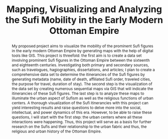---
pid: g2022deniz
done: true
title: Mapping, Visualizing and Analyzing the Sufi Mobility in the Early Modern Ottoman
  Empire
category: Grad Fellowship Project
tags:
- spatial-humanities
cohort_year: '2022'
abstract: 'My proposed project aims to visualize the mobility of the prominent Sufi
  figures in the early modern Ottoman Empire by generating maps with the help of digital
  tools like GIS. This project is threefold: the first aim is to create a data set
  involving prominent Sufi figures in the Ottoman Empire between the sixteenth and
  eighteenth centuries. Investigating both primary and secondary sources, such as
  travelogues, hagiographies, dissertations, and articles; I plan to create a comprehensive
  data set to determine the itinerancies of the Sufi figures by generating metadata
  (name, date of death, affiliated Sufi order, traveled cities, the purpose for travel,
  duration of stay). The second step is the visualization of the data set by creating
  numerous sequential maps via GIS that will indicate the itinerancies of these Sufi
  figures. The last step is to analyze these maps to illuminate the urban aspect of
  Sufism as well as the religious functions of urban centers. A thorough visualization
  of the Sufi itinerancies with this project can yield interesting results and raise
  questions to delve more into the social, intellectual, and power dynamics of this
  era. However, to be able to raise these questions, I will start with the first step:
  the urban centers where all these interactions were happening. Thus, this project
  will serve as a basis for further research on the Sufis and their relationship to
  the urban fabric and thus, the religious and urban history of the Ottoman Empire.'
pis:
- deniz
local_image: g2022deniz.jpg
original_img: https://drive.google.com/open?id=1juRqvI0mL2_xENMYVjeWClCKYr8OyeQZ
order: '046'
layout: project
---